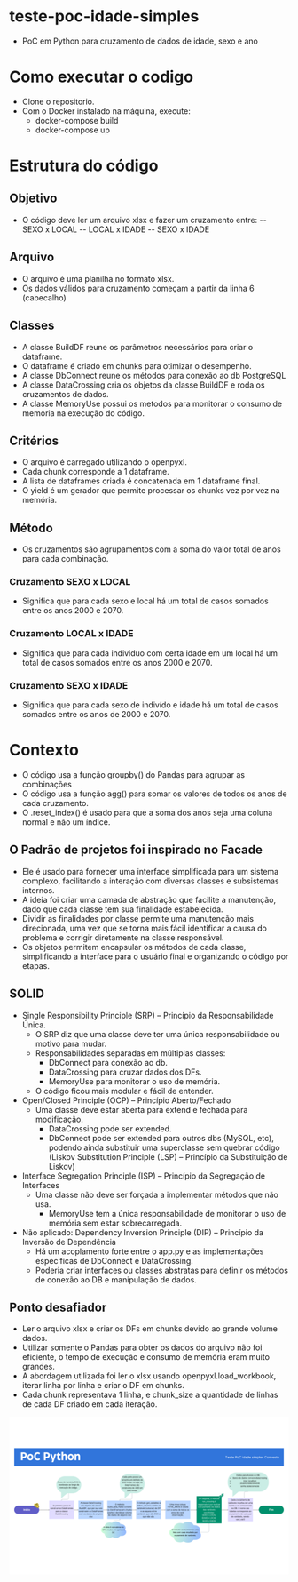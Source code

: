 # teste-poc-idade-simples
- PoC em Python para cruzamento de dados de idade, sexo e ano

# Como executar o codigo
- Clone o repositorio.
- Com o Docker instalado na máquina, execute:
  - docker-compose build
  - docker-compose up

# Estrutura do código
## Objetivo
- O código deve ler um arquivo xlsx e fazer um cruzamento entre:
-- SEXO x LOCAL
-- LOCAL x IDADE
-- SEXO x IDADE

## Arquivo
- O arquivo é uma planilha no formato xlsx.
- Os dados válidos para cruzamento começam a partir da linha 6 (cabecalho)

## Classes
- A classe BuildDF reune os parâmetros necessários para criar o dataframe.
- O dataframe é criado em chunks para otimizar o desempenho.
- A classe DbConnect reune os métodos para conexão ao db PostgreSQL
- A classe DataCrossing cria os objetos da classe BuildDF e roda os cruzamentos de dados.
- A classe MemoryUse possui os metodos para monitorar o consumo de memoria na execução do código.

## Critérios
- O arquivo é carregado utilizando o openpyxl.
- Cada chunk corresponde a 1 dataframe.
- A lista de dataframes criada é concatenada em 1 dataframe final.
- O yield é um gerador que permite processar os chunks vez por vez na memória.

## Método
- Os cruzamentos são agrupamentos com a soma do valor total de anos para cada combinação.

### Cruzamento SEXO x LOCAL
- Significa que para cada sexo e local há um total de casos somados entre os anos 2000 e 2070.

### Cruzamento LOCAL x IDADE
- Significa que para cada individuo com certa idade em um local há um total de casos somados entre os anos 2000 e 2070.

### Cruzamento SEXO x IDADE
- Significa que para cada sexo de indivído e idade há um total de casos somados entre os anos de 2000 e 2070.

# Contexto
- O código usa a função groupby() do Pandas para agrupar as combinações
- O código usa a função agg() para somar os valores de todos os anos de cada cruzamento.
- O .reset_index() é usado para que a soma dos anos seja uma coluna normal e não um índice.

## O Padrão de projetos foi inspirado no Facade
- Ele é usado para fornecer uma interface simplificada para um sistema complexo, facilitando a interação com diversas classes e subsistemas internos.
- A ideia foi criar uma camada de abstração que facilite a manutenção, dado que cada classe tem sua finalidade estabelecida.
- Dividir as finalidades por classe permite uma manutenção mais direcionada, uma vez que se torna mais fácil identificar a causa do problema e corrigir diretamente na classe responsável.
- Os objetos permitem encapsular os métodos de cada classe, simplificando a interface para o usuário final e organizando o código por etapas.

## SOLID
- Single Responsibility Principle (SRP) – Princípio da Responsabilidade Única.
  - O SRP diz que uma classe deve ter uma única responsabilidade ou motivo para mudar.
  - Responsabilidades separadas em múltiplas classes:
    - DbConnect para conexão ao db.
    - DataCrossing para cruzar dados dos DFs.
    - MemoryUse para monitorar o uso de memória.
  - O código ficou mais modular e fácil de entender.
- Open/Closed Principle (OCP) – Princípio Aberto/Fechado
  - Uma classe deve estar aberta para extend e fechada para modificação.
    - DataCrossing pode ser extended.
    - DbConnect pode ser extended para outros dbs (MySQL, etc), podendo ainda substituir uma superclasse sem quebrar código (Liskov Substitution Principle (LSP) – Princípio da Substituição de Liskov)
- Interface Segregation Principle (ISP) – Princípio da Segregação de Interfaces
  - Uma classe não deve ser forçada a implementar métodos que não usa.
    - MemoryUse tem a única responsabilidade de monitorar o uso de memória sem estar sobrecarregada.
- Não aplicado: Dependency Inversion Principle (DIP) – Princípio da Inversão de Dependência
  - Há um acoplamento forte entre o app.py e as implementações específicas de DbConnect e DataCrossing.
  - Poderia criar interfaces ou classes abstratas para definir os métodos de conexão ao DB e manipulação de dados.

## Ponto desafiador
- Ler o arquivo xlsx e criar os DFs em chunks devido ao grande volume dados.
- Utilizar somente o Pandas para obter os dados do arquivo não foi eficiente, o tempo de execução e consumo de memória eram muito grandes.
- A abordagem utilizada foi ler o xlsx usando openpyxl.load_workbook, iterar linha por linha e criar o DF em chunks.
- Cada chunk representava 1 linha, e chunk_size a quantidade de linhas de cada DF criado em cada iteração.

![Workflow teste-conveste](./assets/poc-python.png)
